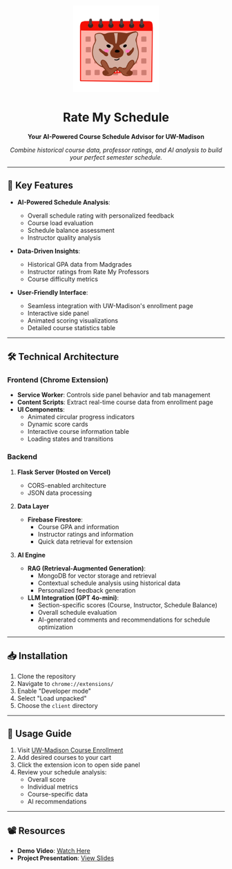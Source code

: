 <p align="center">
  <img src="https://github.com/youjaepark/KCU-Fall-2024-Group-4/blob/develop/client/icon.png?raw=true" alt="Rate My Schedule Logo" width="200" height="200"/>
</p>

<h1 align="center">Rate My Schedule</h1>

<p align="center">
  <b>Your AI-Powered Course Schedule Advisor for UW-Madison</b>
</p>

<p align="center">
  <i>Combine historical course data, professor ratings, and AI analysis to build your perfect semester schedule.</i>
</p>

---

## 🚀 Key Features

- **AI-Powered Schedule Analysis**: 
  - Overall schedule rating with personalized feedback
  - Course load evaluation
  - Schedule balance assessment
  - Instructor quality analysis

- **Data-Driven Insights**: 
  - Historical GPA data from Madgrades
  - Instructor ratings from Rate My Professors
  - Course difficulty metrics

- **User-Friendly Interface**: 
  - Seamless integration with UW-Madison's enrollment page
  - Interactive side panel
  - Animated scoring visualizations
  - Detailed course statistics table

---

## 🛠️ Technical Architecture

### Frontend (Chrome Extension)
- **Service Worker**: Controls side panel behavior and tab management
- **Content Scripts**: Extract real-time course data from enrollment page
- **UI Components**:
  - Animated circular progress indicators
  - Dynamic score cards
  - Interactive course information table
  - Loading states and transitions

### Backend
1. **Flask Server (Hosted on Vercel)**
   - CORS-enabled architecture
   - JSON data processing

2. **Data Layer**
   - **Firebase Firestore**:
     - Course GPA and information
     - Instructor ratings and information
     - Quick data retrieval for extension

3. **AI Engine**
   - **RAG (Retrieval-Augmented Generation)**:
     - MongoDB for vector storage and retrieval
     - Contextual schedule analysis using historical data
     - Personalized feedback generation
   - **LLM Integration (GPT 4o-mini)**:
     - Section-specific scores (Course, Instructor, Schedule Balance)
     - Overall schedule evaluation
     - AI-generated comments and recommendations for schedule optimization

---

## 📥 Installation

1. Clone the repository
2. Navigate to `chrome://extensions/`
3. Enable "Developer mode"
4. Select "Load unpacked"
5. Choose the `client` directory

---

## 🎯 Usage Guide

1. Visit [UW-Madison Course Enrollment](https://enroll.wisc.edu/scheduler)
2. Add desired courses to your cart
3. Click the extension icon to open side panel
4. Review your schedule analysis:
   - Overall score
   - Individual metrics
   - Course-specific data
   - AI recommendations

---

## 📽️ Resources

- **Demo Video**: [Watch Here](*needed*)
- **Project Presentation**: [View Slides](https://docs.google.com/presentation/d/1T6ejn-tbRW3X8HMoUQkoalOnBdDWDFUXGMeHr3Wal7k/edit?usp=sharing)
